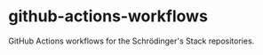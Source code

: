# github-actions-workflows

GitHub Actions workflows for the Schrödinger's Stack repositories.

<!-- TODO -->

